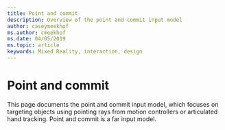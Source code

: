 ```yaml
---
title: Point and commit
description: Overview of the point and commit input model
author: caseymeekhof
ms.author: cmeekhof
ms.date: 04/05/2019
ms.topic: article
keywords: Mixed Reality, interaction, design
---
```

# Point and commit
This page documents the point and commit input model, which focuses on targeting objects using pointing rays from motion controllers or articulated hand tracking.  Point and commit is a far input model.